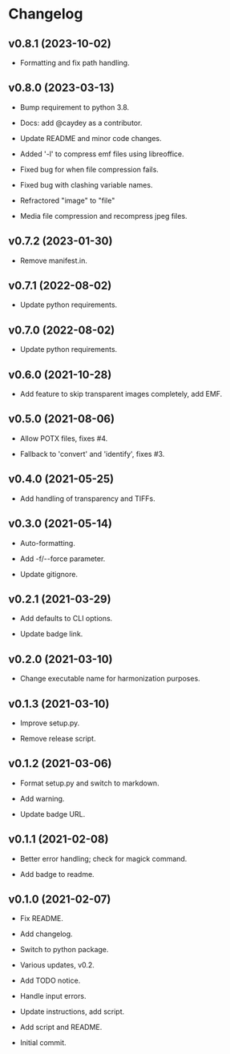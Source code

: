 # Changelog


## v0.8.1 (2023-10-02)

* Formatting and fix path handling.


## v0.8.0 (2023-03-13)

* Bump requirement to python 3.8.

* Docs: add @caydey as a contributor.

* Update README and minor code changes.

* Added '-l' to compress emf files using libreoffice.

* Fixed bug for when file compression fails.

* Fixed bug with clashing variable names.

* Refractored "image" to "file"

* Media file compression and recompress jpeg files.


## v0.7.2 (2023-01-30)

* Remove manifest.in.


## v0.7.1 (2022-08-02)

* Update python requirements.


## v0.7.0 (2022-08-02)

* Update python requirements.


## v0.6.0 (2021-10-28)

* Add feature to skip transparent images completely, add EMF.


## v0.5.0 (2021-08-06)

* Allow POTX files, fixes #4.

* Fallback to 'convert' and 'identify', fixes #3.


## v0.4.0 (2021-05-25)

* Add handling of transparency and TIFFs.


## v0.3.0 (2021-05-14)

* Auto-formatting.

* Add -f/--force parameter.

* Update gitignore.


## v0.2.1 (2021-03-29)

* Add defaults to CLI options.

* Update badge link.


## v0.2.0 (2021-03-10)

* Change executable name for harmonization purposes.


## v0.1.3 (2021-03-10)

* Improve setup.py.

* Remove release script.


## v0.1.2 (2021-03-06)

* Format setup.py and switch to markdown.

* Add warning.

* Update badge URL.


## v0.1.1 (2021-02-08)

* Better error handling; check for magick command.

* Add badge to readme.


## v0.1.0 (2021-02-07)

* Fix README.

* Add changelog.

* Switch to python package.

* Various updates, v0.2.

* Add TODO notice.

* Handle input errors.

* Update instructions, add script.

* Add script and README.

* Initial commit.


